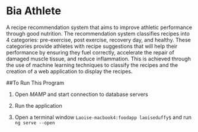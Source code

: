 # Bia Athlete

A recipe recommendation system that aims to improve athletic performance through good nutrition. The recommendation system classifies recipes into 4 categories: pre-exercise, post exercise, recovery day, and healthy. These categories provide athletes with recipe suggestions that will help their performance by ensuring they fuel correctly, accelerate the repair of damaged muscle tissue, and reduce inflammation. This is achieved through the use of machine learning techniques to classify the recipes and the creation of a web application to display the recipes.

##To Run This Program

1. Open *MAMP* and start connection to database servers

2. Run the application

3. Open a terminal window `Laoise-macbook4:foodapp laoiseduffy$` and run `ng serve --open`  
